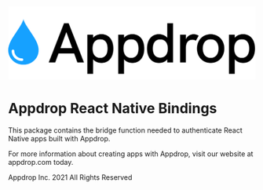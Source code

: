 ![Appdrop Logo](images/logo.png)

# Appdrop React Native Bindings

This package contains the bridge function needed to authenticate React Native apps built with Appdrop.

For more information about creating apps with Appdrop, visit our website at appdrop.com today.

Appdrop Inc. 2021 All Rights Reserved